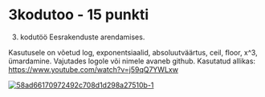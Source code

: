 # 3kodutoo - 15 punkti
3. kodutöö Eesrakenduste arendamises.

Kasutusele on võetud log, exponentsiaalid, absoluutväärtus, ceil, floor, x^3, ümardamine. Vajutades logole või nimele avaneb github.
Kasutatud allikas: https://www.youtube.com/watch?v=j59qQ7YWLxw

<a href="https://ibb.co/d2krn1B"><img src="https://i.ibb.co/1qRLHhZ/58ad66170972492c708d1d298a27510b-1.png" alt="58ad66170972492c708d1d298a27510b-1" border="0"></a>
